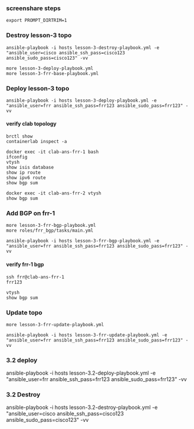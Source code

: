 ### screenshare steps

```
export PROMPT_DIRTRIM=1
```

### Destroy lesson-3 topo
```
ansible-playbook -i hosts lesson-3-destroy-playbook.yml -e "ansible_user=cisco ansible_ssh_pass=cisco123 ansible_sudo_pass=cisco123" -vv
```

```
more lesson-3-deploy-playbook.yml
more lesson-3-frr-base-playbook.yml
```

### Deploy lesson-3 topo
```
ansible-playbook -i hosts lesson-3-deploy-playbook.yml -e "ansible_user=frr ansible_ssh_pass=frr123 ansible_sudo_pass=frr123" -vv
```

#### verify clab topology
```
brctl show
containerlab inspect -a

docker exec -it clab-ans-frr-1 bash
ifconfig
vtysh
show isis database
show ip route
show ipv6 route
show bgp sum

docker exec -it clab-ans-frr-2 vtysh
show bgp sum
```

### Add BGP on frr-1
```
more lesson-3-frr-bgp-playbook.yml
more roles/frr_bgp/tasks/main.yml
```
```
ansible-playbook -i hosts lesson-3-frr-bgp-playbook.yml -e "ansible_user=frr ansible_ssh_pass=frr123 ansible_sudo_pass=frr123" -vv
```

#### verify frr-1 bgp
```
ssh frr@clab-ans-frr-1
frr123

vtysh
show bgp sum
```

### Update topo
```
more lesson-3-frr-update-playbook.yml
```
```
ansible-playbook -i hosts lesson-3-frr-update-playbook.yml -e "ansible_user=frr ansible_ssh_pass=frr123 ansible_sudo_pass=frr123" -vv
```

### 3.2 deploy
ansible-playbook -i hosts lesson-3.2-deploy-playbook.yml -e "ansible_user=frr ansible_ssh_pass=frr123 ansible_sudo_pass=frr123" -vv

### 3.2 Destroy
ansible-playbook -i hosts lesson-3.2-destroy-playbook.yml -e "ansible_user=cisco ansible_ssh_pass=cisco123 ansible_sudo_pass=cisco123" -vv
